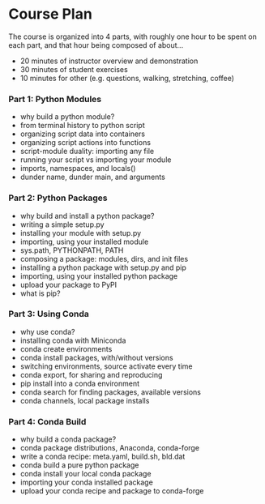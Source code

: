# Course Plan

The course is organized into 4 parts, with roughly one hour to be spent on each part, and that hour being composed of about...

* 20 minutes of instructor overview and demonstration
* 30 minutes of student exercises
* 10 minutes for other (e.g. questions, walking, stretching, coffee) 

### Part 1: Python Modules

* why build a python module?
* from terminal history to python script  
* organizing script data into containers
* organizing script actions into functions
* script-module duality: importing any file
* running your script vs importing your module
* imports, namespaces, and locals()
* dunder name, dunder main, and arguments

### Part 2: Python Packages

* why build and install a python package?
* writing a simple setup.py
* installing your module with setup.py
* importing, using your installed module
* sys.path, PYTHONPATH, PATH
* composing a package: modules, dirs, and init files
* installing a python package with setup.py and pip
* importing, using your installed python package
* upload your package to PyPI
* what is pip?

### Part 3: Using Conda

* why use conda?
* installing conda with Miniconda
* conda create environments
* conda install packages, with/without versions
* switching environments, source activate every time
* conda export, for sharing and reproducing
* pip install into a conda environment
* conda search for finding packages, available versions
* conda channels, local package installs

### Part 4: Conda Build

* why build a conda package?
* conda package distributions, Anaconda, conda-forge
* write a conda recipe: meta.yaml, build.sh, bld.dat
* conda build a pure python package
* conda install your local conda package
* importing your conda installed package
* upload your conda recipe and package to conda-forge

